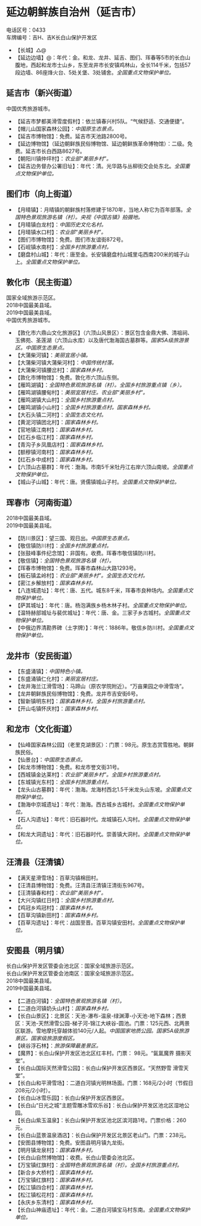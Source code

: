 # 延边朝鲜族自治州（延吉市）  
电话区号：0433  
车牌编号：吉H、吉K长白山保护开发区  
* 【长城】△@ 
* 【延边边墙】@：年代：金。和龙、龙井、延吉、图们、珲春等5市的长白山腹地，西起和龙市士山乡，东至龙井市长安镇鸡林山，全长114千米，包括57段边墙、86座烽火台、5处关堡、3处铺舍。*全国重点文物保护单位。*  

## 延吉市（新兴街道）  
中国优秀旅游城市。  
* 【延吉市梦都美滑雪度假村】：依兰镇春兴村5队。“气候舒适、交通便捷”。  
* 【帽儿山国家森林公园】：*中国原生态景点。*  
* 【延吉市博物馆】：免费。延吉市天池路2800号。  
* 【延边博物馆】（延边朝鲜族民俗博物馆、延边朝鲜族革命博物馆）：二级。免费。延吉市长白西路8627号。  
* 【朝阳川镇仲坪村】：*农业部“美丽乡村”。*  
* 【延吉边务督办公署旧址】：年代：清。光华路与丛柳街交会处东北。*全国重点文物保护单位。*  

## 图们市（向上街道）  
* 【月晴镇】：月晴镇的朝鲜族村落修建于1870年，当地人称它为百年部落。*全国特色景观旅游名镇（村）。央视《中国古镇》拍摄地。*  
* 【月晴镇白龙村】：*中国历史文化名村。*  
* 【月晴镇水口村】：*农业部“美丽乡村”。*  
* 【图们市博物馆】：免费。图们市友谊街872号。  
* 【石岘镇水南村】：*全国乡村旅游重点村。*  
* 【磨盘村山城】：年代：唐至金。长安镇磨盘村山城里屯西南200米的城子山上。*全国重点文物保护单位。*  

## 敦化市（民主街道）  
国家全域旅游示范区。  
2018中国最美县域。  
2019中国最美县域。  
中国优秀旅游城市。  
* 【敦化市六鼎山文化旅游区】（六顶山风景区）：景区包含金鼎大佛、清祖祠、玉佛苑、圣莲湖（六顶山水库）以及唐代渤海国古墓群等。*国家5A级旅游景区。中国原生态景点。*  
* 【大蒲柴河镇】：*美丽宜居小镇。*  
* 【大蒲柴河镇大蒲柴河村】：*中国传统村落。*  
* 【大蒲柴河镇腰岔村】：*国家森林乡村。*  
* 【敦化市博物馆】：免费。敦化市六顶山东侧。  
* 【雁鸣湖镇】：*全国特色景观旅游名镇（村）。全国乡村旅游重点镇（乡）。*  
* 【雁鸣湖镇腰甸村】：*美丽宜居村庄。农业部“美丽乡村”。*  
* 【雁鸣湖镇大山村】：*全国乡村旅游重点村。*  
* 【雁鸣湖镇小山村】：*全国乡村旅游重点村。国家森林乡村。*  
* 【大石头镇二河村】：*全国生态文化村。*  
* 【黄泥河镇团北村】：*国家森林乡村。*  
* 【官地镇江南村】：*国家森林乡村。*  
* 【红石乡临江村】：*国家森林乡村。*  
* 【青沟子乡凤凰店村】：*国家森林乡村。*  
* 【额穆镇河南村】：*国家森林乡村。*  
* 【红石乡中成村】：*国家森林乡村。*  
* 【六顶山古墓群】：年代：渤海。市南5千米牡丹江右岸六顶山南坡。*全国重点文物保护单位。*  
* 【城山子山城】：年代：唐。贤儒镇城山子村。*全国重点文物保护单位。*  

## 珲春市（河南街道）  
2018中国最美县域。  
2019中国最美县域。  
* 【防川景区】：望三国、观日出。*中国原生态景点。*  
* 【敬信镇防川村】：*全国乡村旅游重点村。*  
* 【张鼓峰事件纪念馆】：非国有。收费。珲春市敬信镇防川村。  
* 【敬信镇】：*全国特色景观旅游名镇（村）。*  
* 【珲春市博物馆】：免费。珲春市森林山大路1293号。  
* 【板石镇孟岭村】：*农业部“美丽乡村”。全国生态文化村。*  
* 【密江乡解放村】：*国家森林乡村。*  
* 【八连城遗址】：年代：唐、五代。城东8千米，珲春市良种场内。*全国重点文物保护单位。*  
* 【萨其城址】：年代：唐。杨泡满族乡杨木林子村。*全国重点文物保护单位。*  
* 【温特赫部城址与裴优城址】：年代：唐、金。三家子乡古城村。*全国重点文物保护单位。*  
* 【中俄边界清勘界碑（土字牌）】：年代：1886年。敬信乡防川村。*全国重点文物保护单位。*  

## 龙井市（安民街道）  
* 【东盛涌镇】：*中国特色小镇。*  
* 【东盛涌镇仁化村】：*美丽宜居村庄。*  
* 【龙井海兰江滑雪场】：马蹄山（原农学院附近）。“万亩果园之中滑雪场”。  
* 【龙井朝鲜族民俗博物馆】：免费。龙井市吉安街6号。  
* 【智新镇明东村】：*国家森林乡村。全国乡村旅游重点村。*  
* 【开山屯镇怀庆村】：*国家森林乡村。*  

## 和龙市（文化街道）  
* 【仙峰国家森林公园】（老里克湖景区）：门票：98元。原生态赏雪胜地。朝鲜族民俗。  
* 【仙景台】：*中国原生态景点。*  
* 【和龙市博物馆】：免费。和龙市誉文街31号。  
* 【西城镇金达莱村】：*农业部“美丽乡村”。全国乡村旅游重点村。*  
* 【东城镇光东村】：*全国乡村旅游重点村。*  
* 【龙头山古墓群】：年代：渤海。龙海村西北1.5千米龙头山东坡。*全国重点文物保护单位。*  
* 【渤海中京城遗址】：年代：渤海。西古城乡古城村。*全国重点文物保护单位。*  
* 【石人沟遗址】：年代：旧石器时代。龙城镇石人沟村。*全国重点文物保护单位。*  
* 【和龙大洞遗址】：年代：旧石器时代。崇善镇大洞村。*全国重点文物保护单位。*  

## 汪清县（汪清镇）  
* 【满天星滑雪场】：百草沟镇棉田村。  
* 【汪清县博物馆】：免费。汪清县汪清镇汪清街东967号。  
* 【汪清镇春和村】：*农业部“美丽乡村”。*  
* 【大兴沟镇红日村】：*全国乡村旅游重点村。*  
* 【鸡冠乡鸡冠村】：*国家森林乡村。*  
* 【百草沟镇新田村】：*国家森林乡村。*  
* 【百草沟遗址】：年代：战国至晋。百草沟镇安田村。*全国重点文物保护单位。*  

## 安图县（明月镇）  
长白山保护开发区管委会池北区：国家全域旅游示范区。  
长白山保护开发区管委会池南区：国家全域旅游示范区。  
2018中国最美县域。  
2019中国最美县域。  
* 【二道白河镇】：*全国特色景观旅游名镇（村）。*  
* 【二道白河镇奶头山村】：*国家森林乡村。*  
* 【长白山景区】：北景区：天池-瀑布-温泉-绿渊潭-小天池-地下森林；西景区：天池-天然滑雪公园-梯子河-锦江大峡谷-圆池。门票：125元西、北两景区联游。雪地摩托穿越体验140元/人起。*中国国家地质公园。国家5A级旅游景区。国家级旅游度假区。*  
* 【峡谷浮石林】：*旅游保障最差景区。*  
* 【魔界】：长白山保护开发区池北区红丰村。门票： 98元。“氤氲魔界 摄影天堂”。  
* 【长白山国际天然滑雪公园】：长白山保护开发区西景区。“天然野雪 滑雪天堂”。  
* 【长白山和平滑雪场】：二道白河镇光明林场面。门票：168元/2小时（节假日208元/2小时）。  
* 【长白山冰雪乐园】：长白山保护开发区西景区。  
* 【长白山“日光之城”主题雪雕冰雪欢乐谷】：长白山保护开发区池北区湿地公园。  
* 【长白山紫玉温泉】：长白山保护开发区池北区滨河路1号。门票价格：260元。  
* 【长白山蓝景温泉酒店】：长白山保护开发区北景区老山门。门票：238元。  
* 【安图县博物馆】：免费。安图县明月镇九龙街。  
* 【明月镇龙泉村】：*国家森林乡村。*  
* 【长白山自然博物馆】：收费。长白山管委会池北区。  
* 【万宝镇红旗村】：*全国特色景观旅游名镇（村）。全国乡村旅游重点村。*  
* 【新合乡大桥村】：*国家森林乡村。*  
* 【万宝镇红旗村】：*国家森林乡村。*  
* 【松江镇四合村】：*国家森林乡村。*  
* 【松江镇松花村】：*国家森林乡村。*  
* 【永庆乡东清村】：*国家森林乡村。*  
* 【长白山神庙遗址】：年代：金。二道白河镇宝马村东南。*全国重点文物保护单位。*  